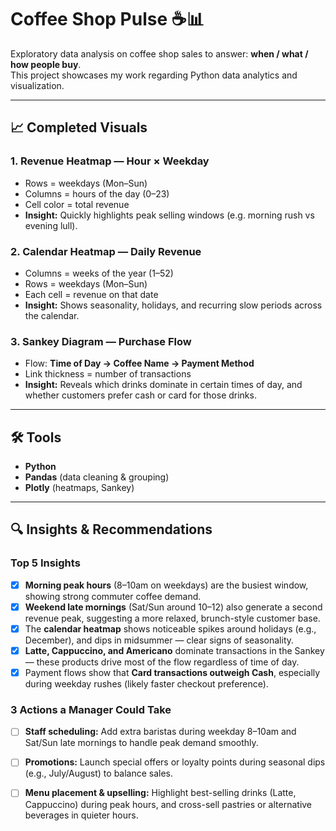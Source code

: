 # Coffee Shop Pulse ☕📊

Exploratory data analysis on coffee shop sales to answer: **when / what / how people buy**.  
This project showcases my work regarding Python data analytics and visualization.

---

## 📈 Completed Visuals

### 1. Revenue Heatmap — Hour × Weekday
- Rows = weekdays (Mon–Sun)  
- Columns = hours of the day (0–23)  
- Cell color = total revenue  
- **Insight:** Quickly highlights peak selling windows (e.g. morning rush vs evening lull).

### 2. Calendar Heatmap — Daily Revenue
- Columns = weeks of the year (1–52)  
- Rows = weekdays (Mon–Sun)  
- Each cell = revenue on that date  
- **Insight:** Shows seasonality, holidays, and recurring slow periods across the calendar.

### 3. Sankey Diagram — Purchase Flow
- Flow: **Time of Day → Coffee Name → Payment Method**  
- Link thickness = number of transactions  
- **Insight:** Reveals which drinks dominate in certain times of day, and whether customers prefer cash or card for those drinks.

---

## 🛠️ Tools
- **Python**
- **Pandas** (data cleaning & grouping)
- **Plotly** (heatmaps, Sankey)

---


## 🔍 Insights & Recommendations

### Top 5 Insights
- [x] **Morning peak hours** (8–10am on weekdays) are the busiest window, showing strong commuter coffee demand.  
- [x] **Weekend late mornings** (Sat/Sun around 10–12) also generate a second revenue peak, suggesting a more relaxed, brunch-style customer base.  
- [x] The **calendar heatmap** shows noticeable spikes around holidays (e.g., December), and dips in midsummer — clear signs of seasonality.  
- [x] **Latte, Cappuccino, and Americano** dominate transactions in the Sankey — these products drive most of the flow regardless of time of day.  
- [x] Payment flows show that **Card transactions outweigh Cash**, especially during weekday rushes (likely faster checkout preference).

### 3 Actions a Manager Could Take
- [ ] **Staff scheduling:** Add extra baristas during weekday 8–10am and Sat/Sun late mornings to handle peak demand smoothly.  
- [ ] **Promotions:** Launch special offers or loyalty points during seasonal dips (e.g., July/August) to balance sales.  
- [ ] **Menu placement & upselling:** Highlight best-selling drinks (Latte, Cappuccino) during peak hours, and cross-sell pastries or alternative beverages in quieter hours.  

